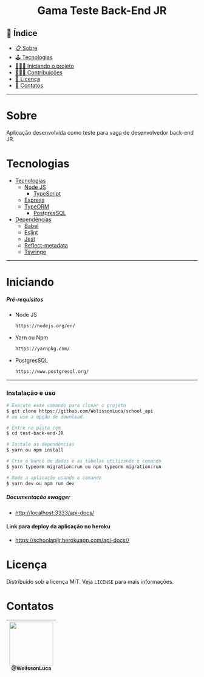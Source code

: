 <h1 align="center">Gama Teste Back-End JR</h1>

## 📕 Índice

- [📋 Sobre](#Sobre)
- [🕹 Tecnologias](#Tecnologias)
- [🧑🏽‍💻 Iniciando o projeto](#Iniciando)
- [👨🏽‍🔧 Contribuições](#Contribuições)
- [📝 Licença](#Licença)
- [🦸 Contatos](#Contatos)

<hr>

<!-- About -->

# Sobre

<p align="left">Aplicação desenvolvida como teste para vaga de desenvolvedor back-end JR. </p>

<!-- TECHNOLOGIES -->

# Tecnologias

- [Tecnologias]()
  - [Node JS](https://nodejs.org/en/)
    - [TypeScript](https://www.typescriptlang.org/)
  - [Express](https://expressjs.com/pt-br/)
  - [TypeORM](https://typeorm.io/#/)
    - [PostgresSQL](https://www.postgresql.org/)
- [Dependências]()
  - [Babel](https://babeljs.io/)
  - [Eslint](https://eslint.org/)
  - [Jest](https://jestjs.io/pt-BR/)
  - [Reflect-metadata](https://www.npmjs.com/package/reflect-metadata)
  - [Tsyringe](https://www.npmjs.com/package/tsyringe)

<hr>

<!-- TECHNOLOGIES -->

# Iniciando

##### Pré-requisitos

- Node JS

  ```sh
  https://nodejs.org/en/
  ```

- Yarn ou Npm

  ```sh
  https://yarnpkg.com/
  ```

- PostgresSQL

  ```sh
  https://www.postgresql.org/
  ```

<hr>

### Instalação e uso

```bash
# Execute este comando para clonar o projeto
$ git clone https://github.com/WelissonLuca/school_api
# ou use a opção de download.

# Entre na pasta com
$ cd test-back-end-JR

# Instale as dependências
$ yarn ou npm install

# Crie o banco de dados e as tabelas utilizando o comando
$ yarn typeorm migration:run ou npm typeorm migration:run

# Rode a aplicação usando o comando
$ yarn dev ou npm run dev
```

##### Documentação swagger

- <http://localhost:3333/api-docs/>

#### Link para deploy da aplicação no heroku

- <https://schoolapijr.herokuapp.com/api-docs//>

<!-- LICENSE -->

# Licença

Distribuído sob a licença MIT. Veja `LICENSE` para mais informações.

<!-- CONTACT -->

# Contatos

 | [<img src="https://avatars.githubusercontent.com/u/62263143?v=4" width="115"><br><sub>@WelissonLuca</sub>](https://github.com/WelissonLuca) |
| --------------------------------------------------------------------------------------------------------------------------------------
